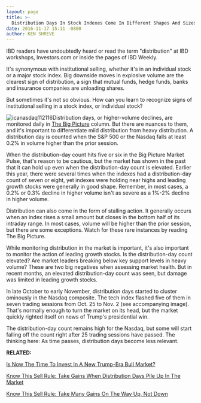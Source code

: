 ```yaml
---
layout: page
title: >-
  Distribution Days In Stock Indexes Come In Different Shapes And Sizes
date: 2016-11-17 15:11 -0800
author: KEN SHREVE
---
```





IBD readers have undoubtedly heard or read the term "distribution" at IBD workshops, Investors.com or inside the pages of IBD Weekly.


It's synonymous with institutional selling, whether it's in an individual stock or a major stock index. Big downside moves in explosive volume are the clearest sign of distribution, a sign that mutual funds, hedge funds, banks and insurance companies are unloading shares.


But sometimes it's not so obvious. How can you learn to recognize signs of institutional selling in a stock index, or individual stock?


![icanasdaq112116](https://www.investors.com/wp-content/uploads/2016/11/ICaNasdaq112116.png)Distribution days, or higher-volume declines, are monitored daily in [The Big Picture](https://www.investors.com/category/market-trend/the-big-picture/) column. But there are nuances to them, and it's important to differentiate mild distribution from heavy distribution. A distribution day is counted when the S&P 500 or the Nasdaq falls at least 0.2% in volume higher than the prior session.


When the distribution-day count hits five or six in the Big Picture Market Pulse, that's reason to be cautious, but the market has shown in the past that it can hold up even when the distribution-day count is elevated. Earlier this year, there were several times when the indexes had a distribution-day count of seven or eight, yet indexes were holding near highs and leading growth stocks were generally in good shape. Remember, in most cases, a 0.2% or 0.3% decline in higher volume isn't as severe as a 1%-2% decline in higher volume.


Distribution can also come in the form of stalling action. It generally occurs when an index rises a small amount but closes in the bottom half of its intraday range. In most cases, volume will be higher than the prior session, but there are some exceptions. Watch for these rare instances by reading The Big Picture.


While monitoring distribution in the market is important, it's also important to monitor the action of leading growth stocks. Is the distribution-day count elevated? Are market leaders breaking below key support levels in heavy volume? These are two big negatives when assessing market health. But in recent months, an elevated distribution-day count was seen, but damage was limited in leading growth stocks.


In late October to early November, distribution days started to cluster ominously in the Nasdaq composite. The tech index flashed five of them in seven trading sessions from Oct. 25 to Nov. 2 (see accompanying image). That's normally enough to turn the market on its head, but the market quickly righted itself on news of Trump's presidential win.


The distribution-day count remains high for the Nasdaq, but some will start falling off the count right after 25 trading sessions have passed. The thinking here: As time passes, distribution days become less relevant.


**RELATED:**


[Is Now The Time To Invest In A New Trump-Era Bull Market?](https://www.investors.com/news/trump-win-stocks-rise-new-bull-market/)


[Know This Sell Rule: Take Gains When Distribution Days Pile Up In The Market](https://www.investors.com/how-to-invest/investors-corner/know-this-sell-rule-when-distribution-days-pile-up-in-the-stock-market/)


[Know This Sell Rule: Take Many Gains On The Way Up, Not Down](https://www.investors.com/how-to-invest/investors-corner/sell-and-take-profits-or-hold-here-are-several-guidelines-to-follow/)




